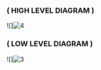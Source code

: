 ### ( HIGH LEVEL DIAGRAM )

![]![4](https://user-images.githubusercontent.com/51353092/143673286-4a208951-3450-4889-aa0d-ec157f65e00e.png)


### ( LOW LEVEL DIAGRAM )

![]![3](https://user-images.githubusercontent.com/51353092/143673306-a77e708c-e28d-4451-8f0c-f30c3bfdfb39.jpg)

